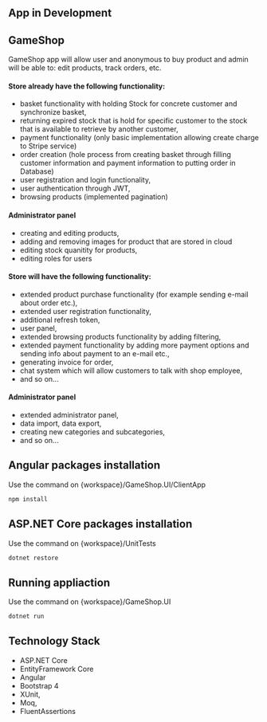## App in Development

## GameShop

GameShop app will allow user and anonymous to buy product and admin will be able to: edit products, track orders, etc.
#### Store already have the following functionality:
- basket functionality with holding Stock for concrete customer and synchronize basket,
- returning expired stock that is hold for specific customer to the stock that is available to retrieve by another customer,
- payment functionality (only basic implementation allowing create charge to Stripe service)
- order creation (hole process from creating basket through filling customer information and payment information to putting order in Database)
- user registration and login functionality,
- user authentication through JWT,
- browsing products (implemented pagination)
#### Administrator panel
- creating and editing products,
- adding and removing images for product that are stored in cloud
- editing stock quanitity for products,
- editing roles for users



#### Store will have the following functionality:
- extended product purchase functionality (for example sending e-mail about order etc.),
- extended user registration functionality,
- additional refresh token,
- user panel,
- extended browsing products functionality by adding filtering,
- extended payment functionality by adding more payment options and sending info about payment to an e-mail etc.,
- generating invoice for order,
- chat system which will allow customers to talk with shop employee,
- and so on...
#### Administrator panel
- extended administrator panel,
- data import, data export,
- creating new categories and subcategories,
- and so on...

## Angular packages installation

Use the command on {workspace}/GameShop.UI/ClientApp

```bash
npm install 
```

## ASP.NET Core packages installation

Use the command on {workspace}/UnitTests

```bash
dotnet restore
```

## Running appliaction

Use the command on {workspace}/GameShop.UI

```bash
dotnet run
```


## Technology Stack

- ASP.NET Core
- EntityFramework Core
- Angular
- Bootstrap 4
- XUnit,
- Moq,
- FluentAssertions
